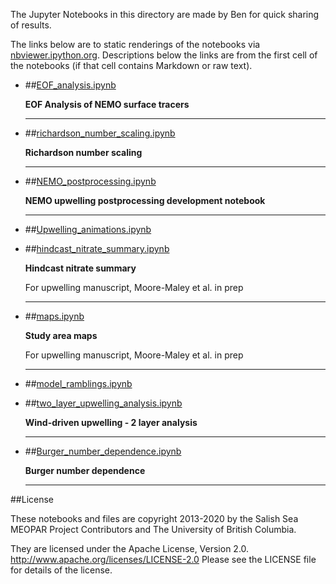 The Jupyter Notebooks in this directory are made by Ben for
quick sharing of results.

The links below are to static renderings of the notebooks via
[nbviewer.ipython.org](http://nbviewer.ipython.org/).
Descriptions below the links are from the first cell of the notebooks
(if that cell contains Markdown or raw text).

* ##[EOF_analysis.ipynb](http://nbviewer.ipython.org/urls/bitbucket.org/salishsea/analysis-ben/raw/tip/notebooks/SOG_upwelling_paperfigs/EOF_analysis.ipynb)  
    
    **EOF Analysis of NEMO surface tracers**  
      
    ***  

* ##[richardson_number_scaling.ipynb](http://nbviewer.ipython.org/urls/bitbucket.org/salishsea/analysis-ben/raw/tip/notebooks/SOG_upwelling_paperfigs/richardson_number_scaling.ipynb)  
    
    **Richardson number scaling**  
      
    ***  

* ##[NEMO_postprocessing.ipynb](http://nbviewer.ipython.org/urls/bitbucket.org/salishsea/analysis-ben/raw/tip/notebooks/SOG_upwelling_paperfigs/NEMO_postprocessing.ipynb)  
    
    **NEMO upwelling postprocessing development notebook**  
      
    ***  

* ##[Upwelling_animations.ipynb](http://nbviewer.ipython.org/urls/bitbucket.org/salishsea/analysis-ben/raw/tip/notebooks/SOG_upwelling_paperfigs/Upwelling_animations.ipynb)  
    
* ##[hindcast_nitrate_summary.ipynb](http://nbviewer.ipython.org/urls/bitbucket.org/salishsea/analysis-ben/raw/tip/notebooks/SOG_upwelling_paperfigs/hindcast_nitrate_summary.ipynb)  
    
    **Hindcast nitrate summary**  
      
    For upwelling manuscript, Moore-Maley et al. in prep  
      
    ***  

* ##[maps.ipynb](http://nbviewer.ipython.org/urls/bitbucket.org/salishsea/analysis-ben/raw/tip/notebooks/SOG_upwelling_paperfigs/maps.ipynb)  
    
    **Study area maps**  
      
    For upwelling manuscript, Moore-Maley et al. in prep  
      
    ***  

* ##[model_ramblings.ipynb](http://nbviewer.ipython.org/urls/bitbucket.org/salishsea/analysis-ben/raw/tip/notebooks/SOG_upwelling_paperfigs/model_ramblings.ipynb)  
    
* ##[two_layer_upwelling_analysis.ipynb](http://nbviewer.ipython.org/urls/bitbucket.org/salishsea/analysis-ben/raw/tip/notebooks/SOG_upwelling_paperfigs/two_layer_upwelling_analysis.ipynb)  
    
    **Wind-driven upwelling - 2 layer analysis**  
      
    ***  

* ##[Burger_number_dependence.ipynb](http://nbviewer.ipython.org/urls/bitbucket.org/salishsea/analysis-ben/raw/tip/notebooks/SOG_upwelling_paperfigs/Burger_number_dependence.ipynb)  
    
    **Burger number dependence**  
      
    ***  


##License

These notebooks and files are copyright 2013-2020
by the Salish Sea MEOPAR Project Contributors
and The University of British Columbia.

They are licensed under the Apache License, Version 2.0.
http://www.apache.org/licenses/LICENSE-2.0
Please see the LICENSE file for details of the license.
